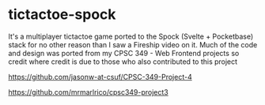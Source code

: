 #  tictactoe-spock

It's a multiplayer tictactoe game ported to the Spock (Svelte + Pocketbase) stack for no other reason than I saw a Fireship video on it. Much of the code and design was ported from my CPSC 349 - Web Frontend projects so credit where credit is due to those who also contributed to this project

https://github.com/jasonw-at-csuf/CPSC-349-Project-4

https://github.com/mrmarlrico/cpsc349-project3